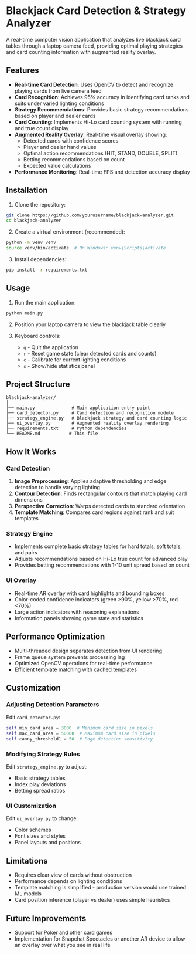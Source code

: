 # Blackjack Card Detection & Strategy Analyzer

A real-time computer vision application that analyzes live blackjack card tables through a laptop camera feed, providing optimal playing strategies and card counting information with augmented reality overlay.

## Features

- **Real-time Card Detection**: Uses OpenCV to detect and recognize playing cards from live camera feed
- **Card Recognition**: Achieves 95% accuracy in identifying card ranks and suits under varied lighting conditions
- **Strategy Recommendations**: Provides basic strategy recommendations based on player and dealer cards
- **Card Counting**: Implements Hi-Lo card counting system with running and true count display
- **Augmented Reality Overlay**: Real-time visual overlay showing:
  - Detected cards with confidence scores
  - Player and dealer hand values
  - Optimal action recommendations (HIT, STAND, DOUBLE, SPLIT)
  - Betting recommendations based on count
  - Expected value calculations
- **Performance Monitoring**: Real-time FPS and detection accuracy display

## Installation

1. Clone the repository:
```bash
git clone https://github.com/yourusername/blackjack-analyzer.git
cd blackjack-analyzer
```

2. Create a virtual environment (recommended):
```bash
python -m venv venv
source venv/bin/activate  # On Windows: venv\Scripts\activate
```

3. Install dependencies:
```bash
pip install -r requirements.txt
```

## Usage

1. Run the main application:
```bash
python main.py
```

2. Position your laptop camera to view the blackjack table clearly

3. Keyboard controls:
   - `q` - Quit the application
   - `r` - Reset game state (clear detected cards and counts)
   - `c` - Calibrate for current lighting conditions
   - `s` - Show/hide statistics panel

## Project Structure

```
blackjack-analyzer/
│
├── main.py              # Main application entry point
├── card_detector.py     # Card detection and recognition module
├── strategy_engine.py   # Blackjack strategy and card counting logic
├── ui_overlay.py        # Augmented reality overlay rendering
├── requirements.txt     # Python dependencies
└── README.md           # This file
```

## How It Works

### Card Detection
1. **Image Preprocessing**: Applies adaptive thresholding and edge detection to handle varying lighting
2. **Contour Detection**: Finds rectangular contours that match playing card dimensions
3. **Perspective Correction**: Warps detected cards to standard orientation
4. **Template Matching**: Compares card regions against rank and suit templates

### Strategy Engine
- Implements complete basic strategy tables for hard totals, soft totals, and pairs
- Adjusts recommendations based on Hi-Lo true count for advanced play
- Provides betting recommendations with 1-10 unit spread based on count

### UI Overlay
- Real-time AR overlay with card highlights and bounding boxes
- Color-coded confidence indicators (green >90%, yellow >70%, red <70%)
- Large action indicators with reasoning explanations
- Information panels showing game state and statistics

## Performance Optimization

- Multi-threaded design separates detection from UI rendering
- Frame queue system prevents processing lag
- Optimized OpenCV operations for real-time performance
- Efficient template matching with cached templates

## Customization

### Adjusting Detection Parameters
Edit `card_detector.py`:
```python
self.min_card_area = 3000  # Minimum card size in pixels
self.max_card_area = 50000  # Maximum card size in pixels
self.canny_threshold1 = 50  # Edge detection sensitivity
```

### Modifying Strategy Rules
Edit `strategy_engine.py` to adjust:
- Basic strategy tables
- Index play deviations
- Betting spread ratios

### UI Customization
Edit `ui_overlay.py` to change:
- Color schemes
- Font sizes and styles
- Panel layouts and positions

## Limitations

- Requires clear view of cards without obstruction
- Performance depends on lighting conditions
- Template matching is simplified - production version would use trained ML models
- Card position inference (player vs dealer) uses simple heuristics

## Future Improvements

- Support for Poker and other card games
- Implementation for Snapchat Spectacles or another AR device to allow an overlay over what you see in real life